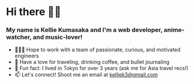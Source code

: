 # Hi there 👋🏻

### My name is Kellie Kumasaka and I'm a web developer, anime-watcher, and music-lover!

- 👩🏻‍💻 Hope to work with a team of passionate, curious, and motivated engineers
- 💜 Have a love for traveling, drinking coffee, and bullet journaling
- 👀 Fun fact: I lived in Tokyo for over 3 years (ask me for Asia travel recs!)
- 📫 Let's connect! Shoot me an email at [kelliek3@gmail.com](mailto:kelliek3@gmail.com)

